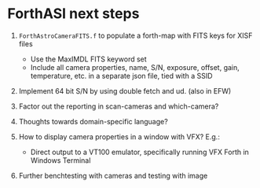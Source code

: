 ForthASI next steps
===================

1. ```ForthAstroCameraFITS.f``` to populate a forth-map with FITS keys for XISF files

	- Use the MaxIMDL FITS keyword set	
	- Include all camera properties, name, S/N, exposure, offset, gain, temperature, etc. in a separate json file, tied with a SSID
	
2. Implement 64 bit S/N by using double fetch and ud. (also in EFW)

3. Factor out the reporting in scan-cameras and which-camera?

4. Thoughts towards domain-specific language?

5. How to display camera properties in a window with VFX?  E.g.:

	- Direct output to a VT100 emulator, specifically running VFX Forth in Windows Terminal

6. Further benchtesting with cameras and testing with image
	